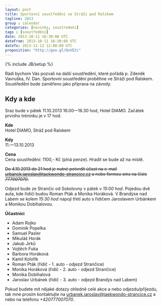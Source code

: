 ```yaml
---
layout: post
title: Sportovní soustředění ve Stráži pod Ralskem
tagline: 2013
group : calendar
categories: [novinky, soustredeni]
tags : [soustředění]
date: 2013-10-11 16:30:00 UTC
dateFrom: 2013-10-11 16:30:00 UTC
dateTo: 2013-11-13 12:00:00 UTC
proposition: "http://goo.gl/QxVE2i"
---
```

{% include JB/setup %}

Rádi bychom Vás pozvali na další soustředění, které pořádá p. Zdeněk Vavruška, IV. Dan.
Sportovní soustředění proběhne ve Stráži pod Ralskem. Soustředění bude zaměřeno jako příprava na závody.

## Kdy a kde

Sraz bude v pátek 11.10.2013 16.00&mdash;16.30 hod, Hotel DIAMO. Začátek prvního tréninku je v 17 hod.

**Kde**  
Hotel DIAMO, Stráž pod Ralskem

**Kdy**  
11.&mdash;13.10.2013

**Cena**  
Cena soustředění: 1100,- Kč (plná penze). Hradit se bude až na místě.

<s>Do 4.10.2013 do 21 hod je nutné potvrdit účast na e-mail <a href="mailto:urbanek.jaroslav@taekwondo-strancice.cz">urbanek.jaroslav@taekwondo-strancice.cz</a> a nebo formou sms na číslo *777007070*.</s>


Odjezd bude ze Strančic od Sokolovny v pátek v *15:00 hod*. Pojedou dvě auta, kde řidiči budou Roman Pták a Monika Horáková.
V Brandýse nad Labem se kolem *15:30 hod* napojí třetí auto s řidičem Jaroslavem Urbánkem a Monikou Dobíhalovou.

**Účastníci** 
- Adam Rojko
- Dominik Popelka
- Samuel Pasler
- Mikuláš Horák
- Jakub Jirků
- Vojtěch Fuka
- Barbora Horáková
- Kamil Kolofík
- Roman Pták (řidič - 1. auto - odjezd Strančice)
- Monika Horáková (řidič - 2. auto - odjezd Strančice)
- Monika Dobíhalová
- Jaroslav Urbánek (řidič - 3. auto - odjezd Brandýs nad Labem)

Pokud budete mít nějaké dotazy ohledně celé akce a nebo odjezdu/příjezdu, tak mne prosím kontaktujte na <a href="mailto:urbanek.jaroslav@taekwondo-strancice.cz">urbanek.jaroslav@taekwondo-strancice.cz</a> a nebo na telefonu *+420777007070*.
